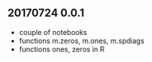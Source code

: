 ## 20170724 0.0.1
* couple of notebooks
* functions m.zeros, m.ones, m.spdiags
* functions ones, zeros in R

